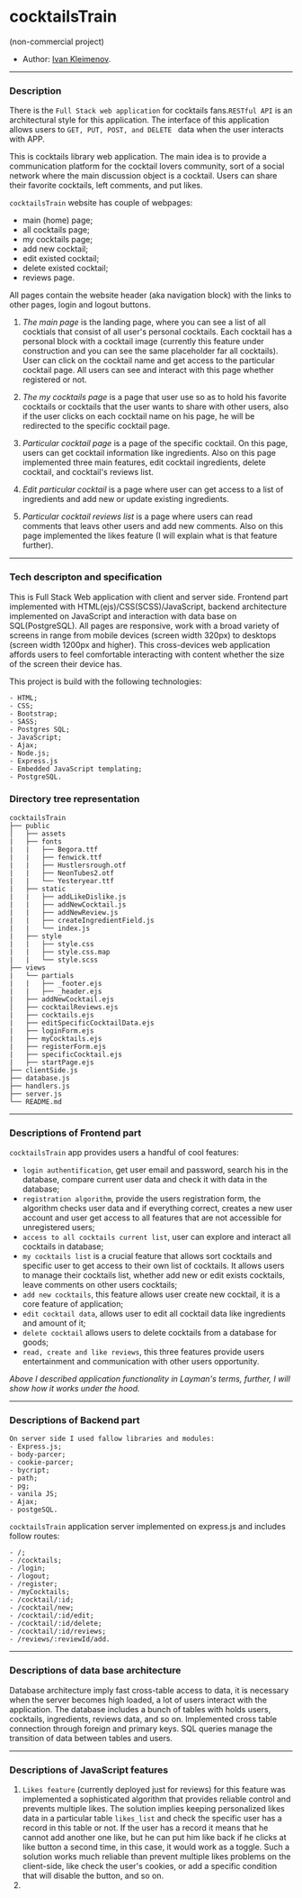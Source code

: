 # cocktailsTrain
(non-commercial project)

* Author: [Ivan Kleimenov](https://github.com/kleimenov).

---
### Description
There is the `Full Stack web application` for cocktails fans.`RESTful API` is an architectural style for this application.
The interface of this application allows users to `GET, PUT, POST, and DELETE ` data when the user interacts with APP.

This is cocktails library web application. The main idea is to provide a communication platform for the cocktail lovers community, 
sort of a social network where the main discussion object is a cocktail. Users can share their favorite cocktails, left comments, and put likes.

`cocktailsTrain` website has couple of webpages:
- main (home) page;
- all cocktails page;
- my cocktails page;
- add new cocktail;
- edit existed cocktail;
- delete existed cocktail;
- reviews page.

All pages contain the website header (aka navigation block) with the links to other pages, login and logout buttons. 

1) _The main page_ is the landing page, where you can see a list of all cocktials that consist of all user's personal cocktails. 
Each cocktail has a personal block with a cocktail image (currently this feature under construction and you can see the same placeholder far all cocktails). 
User can click on the cocktail name and get access to the particular cocktail page. All users can see and interact with this page whether registered or not.

2) _The my cocktails page_ is a page that user use so as to hold his favorite cocktails or cocktails that the user wants to share with other users, 
also if the user clicks on each cocktail name on his page, he will be redirected to the specific cocktail page.

3) _Particular cocktail page_ is a page of the specific cocktail. On this page, users can get cocktail information like ingredients. Also on this page implemented three main features, edit cocktail ingredients, delete cocktail, and cocktail's reviews list. 

4) _Edit particular cocktail_ is a page where user can get access to a list of ingredients and add new or update existing ingredients.

5) _Particular cocktail reviews list_ is a page where users can read comments that leavs other users and add new comments. Also on this page implemented the likes feature (I will explain what is that feature further).

---

### Tech descripton and specification

This is Full Stack Web application with client and server side. Frontend part implemented with HTML(ejs)/CSS(SCSS)/JavaScript, backend architecture implemented on JavaScript and interaction with data base on SQL(PostgreSQL). All pages are responsive, work with a broad variety of screens in range from mobile devices (screen width 320px) to desktops (screen width 1200px and higher). This cross-devices web application affords users to feel comfortable interacting with content whether the size of the screen their device has.

This project is build with the following technologies:
```
- HTML;
- CSS;
- Bootstrap;
- SASS;
- Postgres SQL;
- JavaScript;
- Ajax;
- Node.js;
- Express.js
- Embedded JavaScript templating;
- PostgreSQL.

```

### Directory tree representation
```
cocktailsTrain
├── public
│   ├── assets
|   ├── fonts
|   |   ├── Begora.ttf
|   |   ├── fenwick.ttf
|   |   ├── Hustlersrough.otf
|   |   ├── NeonTubes2.otf
|   |   └── Yesteryear.ttf
|   ├── static
|   |   ├── addLikeDislike.js
|   |   ├── addNewCocktail.js
|   |   ├── addNewReview.js
|   |   ├── createIngredientField.js
|   |   └── index.js
|   ├── style
|   |   ├── style.css
|   |   ├── style.css.map
|   |   └── style.scss
├── views
|   └── partials
|   |   ├── _footer.ejs
|   |   ├── _header.ejs
|   ├── addNewCocktail.ejs
│   ├── cocktailReviews.ejs
|   ├── cocktails.ejs
|   ├── editSpecificCocktailData.ejs
|   ├── loginForm.ejs
|   ├── myCocktails.ejs
|   ├── registerForm.ejs
|   ├── specificCocktail.ejs
|   ├── startPage.ejs
├── clientSide.js
├── database.js
├── handlers.js
├── server.js
└── README.md
```

---
### Descriptions of Frontend part 
`cocktailsTrain` app provides users a handful of cool features:
- `login authentification`, get user email and password, search his in the database, compare current user data and check it with data in the database;
- `registration algorithm`, provide the users registration form, the algorithm checks user data and if everything correct, 
creates a new user account and user get access to all features that are not accessible for unregistered users;
- `access to all cocktails current list`, user can explore and interact all cocktails in database;
- `my cocktails list` is a crucial feature that allows sort cocktails and specific user to get access to their own list of cocktails. It allows users to manage their cocktails list, whether add new or edit exists cocktails, leave comments on other users cocktails;
- `add new cocktails`, this feature allows user create new cocktail, it is a core feature of application;
- `edit cocktail data`, allows user to edit all cocktail data like ingredients and amount of it;
- `delete cocktail` allows users to delete cocktails from a database for goods;
- `read, create and like reviews`, this three features provide users entertainment and communication with other users opportunity.

*Above I described application functionality in Layman's terms, further, I will show how it works under the hood.*

---
### Descriptions of Backend part
```
On server side I used fallow libraries and modules: 
- Express.js;
- body-parcer;
- cookie-parcer;
- bycript;
- path;
- pg;
- vanila JS;
- Ajax;
- postgeSQL.
```

`cocktailsTrain` application server implemented on express.js and includes follow routes:
```
- /;
- /cocktails;
- /login;
- /logout;
- /register;
- /myCocktails;
- /cocktail/:id;
- /cocktail/new;
- /cocktail/:id/edit;
- /cocktail/:id/delete;
- /cocktail/:id/reviews;
- /reviews/:reviewId/add.
```
---
### Descriptions of data base architecture

Database architecture imply fast cross-table access to data, it is necessary when the server becomes high loaded, a lot of users interact with the application. 
The database includes a bunch of tables with holds users, cocktails, ingredients, reviews data, and so on. Implemented cross table connection through foreign and primary keys. SQL queries manage the transition of data between tables and users.

---
### Descriptions of JavaScript features 
1) `Likes feature` (currently deployed just for reviews) for this feature was implemented a sophisticated algorithm that provides reliable control and prevents multiple likes. The solution implies keeping personalized likes data in a particular table `likes_list` and check the specific user has a record in this table or not.  If the user has a record it means that he cannot add another one like, but he can put him like back if he clicks at like button a second time, in this case, it would work as a toggle. Such a solution works much reliable than prevent multiple likes problems on the client-side, like check the user's cookies, or add a specific condition that will disable the button, and so on.
2) 










